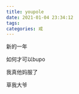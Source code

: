 ```yaml
---
title: youpole
date: 2021-01-04 23:34:12
tags:
categories: 戒
---
```


新的一年

如何才可以bupo

我真他妈服了

草我大爷

